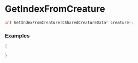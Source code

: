 # GetIndexFromCreature

```cpp - C++
int GetIndexFromCreature(CSharedCreatureData* creature);
```

### Examples
```cpp - C++
{

}
```
